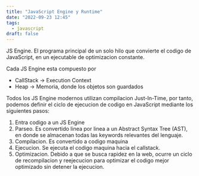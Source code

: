 ```yaml
---
title: "JavaScript Engine y Runtime"
date: "2022-09-23 12:45"
tags: 
  - javascript
draft: false
---
```

JS Engine. El programa principal de un solo hilo que convierte el codigo de JavaScript, en un ejecutable de optimizacion constante.

Cada JS Engine esta compuesto por
- CallStack -> Execution Context
- Heap -> Memoria, donde los objetos son guardados

Todos los JS Engine modernos utilizan compilacion Just-In-Time, por tanto, podemos definir el ciclo de ejecucion de codigo en JavaScript mediante los siguientes pasos:

1. Entra codigo a un JS Engine
2. Parseo. Es convertido linea por linea a un Abstract Syntax Tree (AST), en donde se almacenan todas las keywords relevantes del lenguaje.
3. Compilacion. Es convertido a codigo maquina
4. Ejecucion. Se ejecuta el codigo maquina hacia el callstack.
5. Optimizacion. Debido a que se busca rapidez en la web, ocurre un ciclo de recompilacion y reejecucion para optimizar el codigo mejor optimizado sin detener la ejecucion.
